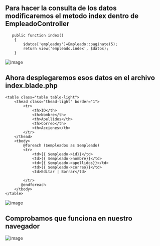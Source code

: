 ## Para hacer la consulta de los datos modificaremos el metodo index dentro de EmpleadoController
```
   public function index()
    {
        $datos['empleados']=Empleado::paginate(5);
        return view('empleado.index', $datos);
    }
```

![image](https://user-images.githubusercontent.com/93767832/156923095-1cc86c9d-c328-4cbd-9ea1-a9541ecaef04.png)

## Ahora desplegaremos esos datos en el archivo index.blade.php
```
<table class="table table-light">
    <thead class="thead-light" border="1">
        <tr>
            <th>ID</th>
            <th>Nombre</th>
            <th>Apellidos</th>
            <th>Correo</th>
            <th>Acciones</th>
        </tr>
    </thead>
    <tbody>
        @foreach ($empleados as $empleado)
        <tr>
            <td>{{ $empleado->id}}</td>
            <td>{{ $empleado->nombre}}</td>
            <td>{{ $empleado->apellidos}}</td>
            <td>{{ $empleado->correo}}</td>
            <td>Editar | Borrar</td>
            
        </tr>
       @endforeach
    </tbody>
</table>
```

![image](https://user-images.githubusercontent.com/93767832/156923356-dd5c51e6-1c3f-4e3c-af6d-fc9b4eeec156.png)

## Comprobamos que funciona en nuestro navegador
![image](https://user-images.githubusercontent.com/93767832/156923430-eb4944f2-0209-4b5f-826c-c2272146250e.png)



